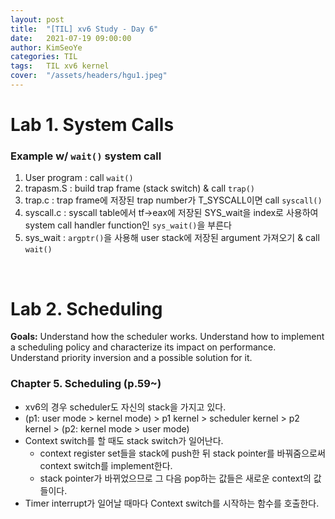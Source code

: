 ```yaml
---
layout: post
title:  "[TIL] xv6 Study - Day 6"
date:   2021-07-19 09:00:00
author: KimSeoYe
categories: TIL
tags:   TIL xv6 kernel
cover:  "/assets/headers/hgu1.jpeg"
---
```


# Lab 1. System Calls

### Example w/ `wait()` system call

1. User program : call `wait()`
2. trapasm.S : build trap frame (stack switch) & call `trap()`
3. trap.c : trap frame에 저장된 trap number가 T_SYSCALL이면 call `syscall()`
4. syscall.c : syscall table에서 tf->eax에 저장된 SYS_wait을 index로 사용하여 system call handler function인 `sys_wait()`을 부른다
5. sys_wait : `argptr()`을 사용해 user stack에 저장된 argument 가져오기 & call `wait()`

<br>

# Lab 2. Scheduling

**Goals:** Understand how the scheduler works. Understand how to implement a scheduling policy and characterize its impact on performance. Understand priority inversion and a possible solution for it.


### Chapter 5. Scheduling (p.59~)

- xv6의 경우 scheduler도 자신의 stack을 가지고 있다.
- (p1: user mode > kernel mode) > p1 kernel > scheduler kernel > p2 kernel > (p2: kernel mode > user mode)
- Context switch를 할 때도 stack switch가 일어난다.
  - context register set들을 stack에 push한 뒤 stack pointer를 바꿔줌으로써 context switch를 implement한다.
  - stack pointer가 바뀌었으므로 그 다음 pop하는 값들은 새로운 context의 값들이다.
- Timer interrupt가 일어날 때마다 Context switch를 시작하는 함수를 호출한다. 

